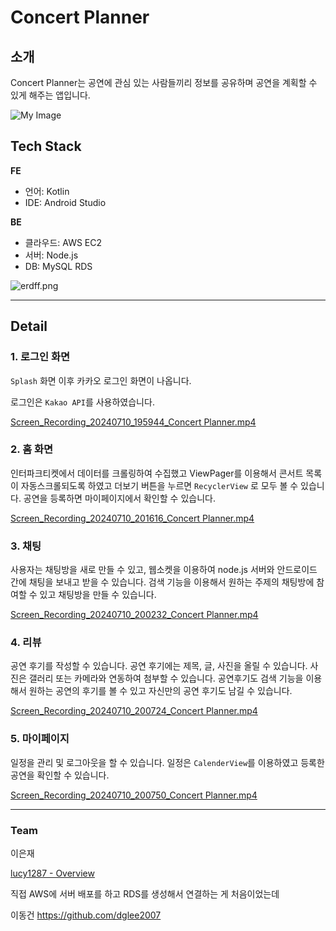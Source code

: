 # Concert Planner

## 소개
Concert Planner는 공연에 관심 있는 사람들끼리 정보를 공유하며 공연을 계획할 수 있게 해주는 앱입니다.

![My Image](https://drive.google.com/drive/u/0/folders/19SX3s_jMs1w1vbkJqOwx92IoSUgEbHo9)

## Tech Stack

**FE**

-   언어: Kotlin
-   IDE: Android Studio

**BE**

-   클라우드: AWS EC2
-   서버: Node.js
-   DB: MySQL RDS

![erdff.png](https://prod-files-secure.s3.us-west-2.amazonaws.com/f6cb388f-3934-47d6-9928-26d2e10eb0fc/31f7313c-578f-4656-9901-019706622d94/erdff.png)

----------

## Detail

### 1. 로그인 화면

`Splash` 화면 이후 카카오 로그인 화면이 나옵니다.

로그인은 `Kakao API`를 사용하였습니다.

[Screen_Recording_20240710_195944_Concert Planner.mp4](https://prod-files-secure.s3.us-west-2.amazonaws.com/f6cb388f-3934-47d6-9928-26d2e10eb0fc/9ba6e612-f111-473d-aa50-b70d493bae41/Screen_Recording_20240710_195944_Concert_Planner.mp4)

### 2. 홈 화면

인터파크티켓에서 데이터를 크롤링하여 수집했고 ViewPager를 이용해서 콘서트 목록이 자동스크롤되도록 하였고 더보기 버튼을 누르면 `RecyclerView` 로 모두 볼 수 있습니다. 공연을 등록하면 마이페이지에서 확인할 수 있습니다.

[Screen_Recording_20240710_201616_Concert Planner.mp4](https://prod-files-secure.s3.us-west-2.amazonaws.com/f6cb388f-3934-47d6-9928-26d2e10eb0fc/ba37eff8-5ed7-4d6c-b68e-fd5ebcc478df/Screen_Recording_20240710_201616_Concert_Planner.mp4)

### 3. 채팅

사용자는 채팅방을 새로 만들 수 있고, 웹소켓을 이용하여 node.js 서버와 안드로이드 간에 채팅을 보내고 받을 수 있습니다. 검색 기능을 이용해서 원하는 주제의 채팅방에 참여할 수 있고 채팅방을 만들 수 있습니다.

[Screen_Recording_20240710_200232_Concert Planner.mp4](https://prod-files-secure.s3.us-west-2.amazonaws.com/f6cb388f-3934-47d6-9928-26d2e10eb0fc/90889574-62ef-436a-bcdd-71591bc9a819/Screen_Recording_20240710_200232_Concert_Planner.mp4)

### 4. 리뷰

공연 후기를 작성할 수 있습니다. 공연 후기에는 제목, 글, 사진을 올릴 수 있습니다. 사진은 갤러리 또는 카메라와 연동하여 첨부할 수 있습니다. 공연후기도 검색 기능을 이용해서 원하는 공연의 후기를 볼 수 있고 자신만의 공연 후기도 남길 수 있습니다.

[Screen_Recording_20240710_200724_Concert Planner.mp4](https://prod-files-secure.s3.us-west-2.amazonaws.com/f6cb388f-3934-47d6-9928-26d2e10eb0fc/0a5d174f-7c4f-4c7f-95e9-5cbc149530ed/Screen_Recording_20240710_200724_Concert_Planner.mp4)

### 5. 마이페이지

일정을 관리 및 로그아웃을 할 수 있습니다. 일정은 `CalenderView`를 이용하였고 등록한 공연을 확인할 수 있습니다.

[Screen_Recording_20240710_200750_Concert Planner.mp4](https://prod-files-secure.s3.us-west-2.amazonaws.com/f6cb388f-3934-47d6-9928-26d2e10eb0fc/473b8085-1550-410e-8f5d-a82757adb34b/Screen_Recording_20240710_200750_Concert_Planner.mp4)

----------

### Team

이은재

[lucy1287 - Overview](https://github.com/lucy1287)

직접 AWS에 서버 배포를 하고 RDS를 생성해서 연결하는 게 처음이었는데

이동건
https://github.com/dglee2007
